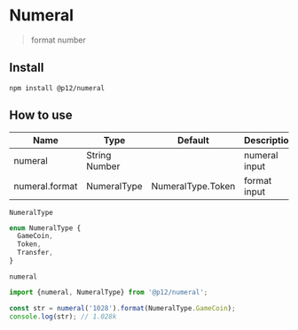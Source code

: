 # Numeral

> format number

## Install

```shell
npm install @p12/numeral
```

## How to use

| Name           | Type           | Default           | Description   |
|----------------|----------------|-------------------|---------------|
| numeral        | String  Number |                   | numeral input |
| numeral.format | NumeralType    | NumeralType.Token | format input  |

`NumeralType`

```typescript
enum NumeralType {
  GameCoin,
  Token,
  Transfer,
}
```

`numeral`

```typescript
import {numeral, NumeralType} from '@p12/numeral';

const str = numeral('1028').format(NumeralType.GameCoin);
console.log(str); // 1.028k
```
